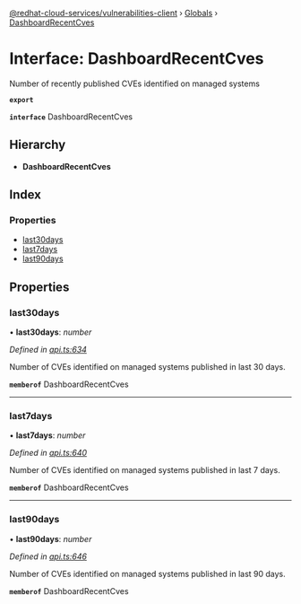 [@redhat-cloud-services/vulnerabilities-client](../README.md) › [Globals](../globals.md) › [DashboardRecentCves](dashboardrecentcves.md)

# Interface: DashboardRecentCves

Number of recently published CVEs identified on managed systems

**`export`** 

**`interface`** DashboardRecentCves

## Hierarchy

* **DashboardRecentCves**

## Index

### Properties

* [last30days](dashboardrecentcves.md#last30days)
* [last7days](dashboardrecentcves.md#last7days)
* [last90days](dashboardrecentcves.md#last90days)

## Properties

###  last30days

• **last30days**: *number*

*Defined in [api.ts:634](https://github.com/RedHatInsights/javascript-clients.gi/blob/master/packages/vulnerabilities/api.ts#L634)*

Number of CVEs identified on managed systems published in last 30 days.

**`memberof`** DashboardRecentCves

___

###  last7days

• **last7days**: *number*

*Defined in [api.ts:640](https://github.com/RedHatInsights/javascript-clients.gi/blob/master/packages/vulnerabilities/api.ts#L640)*

Number of CVEs identified on managed systems published in last 7 days.

**`memberof`** DashboardRecentCves

___

###  last90days

• **last90days**: *number*

*Defined in [api.ts:646](https://github.com/RedHatInsights/javascript-clients.gi/blob/master/packages/vulnerabilities/api.ts#L646)*

Number of CVEs identified on managed systems published in last 90 days.

**`memberof`** DashboardRecentCves
